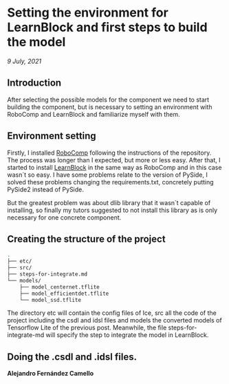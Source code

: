 # Setting the environment for LearnBlock and first steps to build the model

_9 July, 2021_

## Introduction

After selecting the possible models for the component we need to start building the component, but is necessary to setting an environment with RoboComp and LearnBlock and familiarize myself with them.

## Environment setting

Firstly, I installed [RoboComp](https://github.com/robocomp/robocomp) following the instructions of the repository. The process was longer than I expected, but more or less easy.
After that, I started to install [LearnBlock](https://github.com/robocomp/LearnBlock) in the same way as RoboComp and in this case wasn´t so easy. I have some problems relate to the version of PySide, I solved these problems changing the requirements.txt, concretely putting PySide2 instead of PySide.


But the greatest problem was about dlib library that it wasn´t capable of installing, so finally my tutors suggested to not install this library as is only necessary for one concrete component.

## Creating the structure of the project

```bash
.
├── etc/
├── src/
├── steps-for-integrate.md
└── models/
    ├── model_centernet.tflite
    ├── model_efficientdet.tflite
    └── model_ssd.tflite 
```

The directory etc will contain the config files of Ice, src all the code of the project including the csdl and idsl files and models the converted models of Tensorflow Lite of the previous post. Meanwhile, the file steps-for-integrate-md will specify the step to integrate the model in LearnBlock.

## Doing the .csdl and .idsl files.



__Alejandro Fernández Camello__
